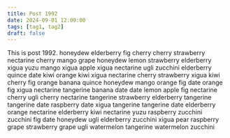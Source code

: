 ```yaml
---
title: Post 1992
date: 2024-09-01 12:00:00
tags: [tag1, tag2]
draft: false
---
```

This is post 1992.
honeydew
elderberry
fig
cherry
cherry
strawberry
nectarine
cherry
mango
grape
honeydew
lemon
strawberry
elderberry
xigua
yuzu
mango
xigua
apple
xigua
nectarine
ugli
zucchini
elderberry
quince
date
kiwi
orange
kiwi
xigua
nectarine
cherry
strawberry
xigua
kiwi
cherry
fig
orange
banana
quince
honeydew
mango
orange
fig
date
orange
fig
xigua
nectarine
tangerine
banana
date
date
lemon
apple
fig
nectarine
cherry
ugli
cherry
nectarine
tangerine
strawberry
elderberry
tangerine
tangerine
date
raspberry
date
xigua
tangerine
tangerine
date
elderberry
orange
nectarine
elderberry
kiwi
nectarine
yuzu
raspberry
zucchini
zucchini
fig
date
honeydew
ugli
elderberry
zucchini
xigua
pear
raspberry
grape
strawberry
grape
ugli
watermelon
tangerine
watermelon
zucchini
